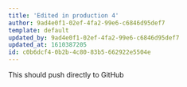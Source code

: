 ```yaml
---
title: 'Edited in production 4'
author: 9ad4e0f1-02ef-4fa2-99e6-c6846d95def7
template: default
updated_by: 9ad4e0f1-02ef-4fa2-99e6-c6846d95def7
updated_at: 1610387205
id: c0b6dcf4-0b2b-4c80-83b5-662922e5504e
---
```

This should push directly to GitHub